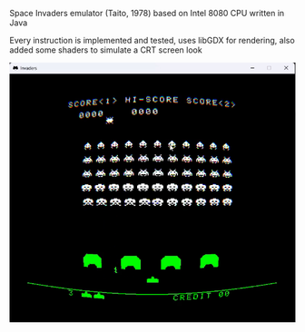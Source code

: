 Space Invaders emulator (Taito, 1978) based on Intel 8080 CPU written in Java

Every instruction is implemented and tested, uses libGDX for rendering, also added some shaders to simulate a CRT screen look

![til](https://github.com/Artauthr/space-invaders-emulator-8080/blob/master/invaders.gif)
